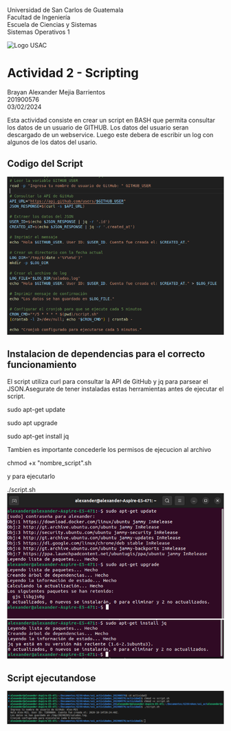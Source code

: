 Universidad de San Carlos de Guatemala  
Facultad de Ingeniería  
Escuela de Ciencias y Sistemas  
Sistemas Operativos 1  

![Logo USAC](https://extracurriculares.ingenieria.usac.edu.gt/img/logo_fiusac_simple.png)

# Actividad 2 - Scripting

Brayan Alexander Mejia Barrientos  
201900576  
03/02/2024  

Esta actividad consiste en crear un script en BASH que permita consultar los datos de un usuario de GITHUB. Los datos del usuario seran descargado de un webservice. Luego este debera de escribir un log con algunos de los datos del usario.

## Codigo del Script

![Codigo Script](Capturas/Captura_Actividad2_1.png)

## Instalacion de dependencias para el correcto funcionamiento

El script utiliza curl para consultar la API de GitHub y jq para parsear el JSON.Asegurate de tener instaladas estas herramientas antes de ejecutar el script.

sudo apt-get update

sudo apt upgrade

sudo apt-get install jq


Tambien es importante concederle los permisos de ejecucion al archivo 

chmod +x "nombre_script".sh

y para ejecutarlo 

./script.sh  
![Codigo Script](Capturas/Dependencias1.png)  
![Codigo Script](Capturas/Dependencias2.png)  

## Script ejecutandose 

![Script Corriendo](Capturas/ejecucion.png)
